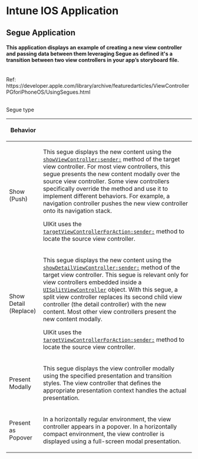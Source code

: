 
# Intune IOS Application
## Segue Application 
#### This application displays an example of creating a new view controller and passing data between them leveraging Segue as defined it's a transition between two view controllers in your app’s storyboard file.

<br>
Ref:
<br> 
 https://developer.apple.com/library/archive/featuredarticles/ViewControllerPGforiPhoneOS/UsingSegues.html

<br>
<br>
<table class="graybox" border="0" cellspacing="0" cellpadding="5">
    
   
  Segue type
</p></th>
            <th scope="col" class="TableHeading_TableRow_TableCell"><p class="para">
  Behavior
</p></th>
        </tr>
    </thead>
    <tbody>
        <tr>
            <td scope="row"><p class="para">
  Show (Push)
</p></td>
            <td><p class="para">
  This segue displays the new content using the <code class="code-voice u-api"><a href="https://developer.apple.com/documentation/uikit/uiviewcontroller/1621377-showviewcontroller" class="urlLink" onclick="s_objectID=&quot;https://developer.apple.com/documentation/uikit/uiviewcontroller/1621377-showviewcontroller_1&quot;;return this.s_oc?this.s_oc(e):true">showViewController:sender:</a></code> method of the target view controller. For most view controllers, this segue presents the new content modally over the source view controller. Some view controllers specifically override the method and use it to implement different behaviors. For example, a navigation controller pushes the new view controller onto its navigation stack. 
</p><p class="para">
  UIKit uses the <code class="code-voice u-api"><a href="https://developer.apple.com/documentation/uikit/uiviewcontroller/1621415-targetviewcontroller" class="urlLink" onclick="s_objectID=&quot;https://developer.apple.com/documentation/uikit/uiviewcontroller/1621415-targetviewcontroller_1&quot;;return this.s_oc?this.s_oc(e):true">targetViewControllerForAction:sender:</a></code> method to locate the source view controller.
</p></td>
        </tr>
        <tr>
            <td scope="row"><p class="para">
  Show Detail (Replace)
</p></td>
            <td><p class="para">
  This segue displays the new content using the <code class="code-voice u-api"><a href="https://developer.apple.com/documentation/uikit/uiviewcontroller/1621432-showdetailviewcontroller" class="urlLink" onclick="s_objectID=&quot;https://developer.apple.com/documentation/uikit/uiviewcontroller/1621432-showdetailviewcontroller_1&quot;;return this.s_oc?this.s_oc(e):true">showDetailViewController:sender:</a></code> method of the target view controller. This segue is relevant only for view controllers embedded inside a <code class="code-voice u-api"><a href="https://developer.apple.com/documentation/uikit/uisplitviewcontroller" class="urlLink" onclick="s_objectID=&quot;https://developer.apple.com/documentation/uikit/uisplitviewcontroller_1&quot;;return this.s_oc?this.s_oc(e):true">UISplitViewController</a></code> object. With this segue, a split view controller replaces its second child view controller (the detail controller) with the new content. Most other view controllers present the new content modally.
</p><p class="para">
  UIKit uses the <code class="code-voice u-api"><a href="https://developer.apple.com/documentation/uikit/uiviewcontroller/1621415-targetviewcontroller" class="urlLink" onclick="s_objectID=&quot;https://developer.apple.com/documentation/uikit/uiviewcontroller/1621415-targetviewcontroller_2&quot;;return this.s_oc?this.s_oc(e):true">targetViewControllerForAction:sender:</a></code> method to locate the source view controller.
</p></td>
        </tr>
        <tr>
            <td scope="row"><p class="para">
  Present Modally
</p></td>
            <td><p class="para">
  This segue displays the view controller modally using the specified presentation and transition styles. The view controller that defines the appropriate presentation context handles the actual presentation. 
</p></td>
        </tr>
        <tr>
            <td scope="row"><p class="para">
  Present as Popover
</p></td>
            <td><p class="para">
  In a horizontally regular environment, the view controller appears in a popover. In a horizontally compact environment, the view controller is displayed using a full-screen modal presentation. 
</p></td>
        </tr>
    </tbody>
  </table>
